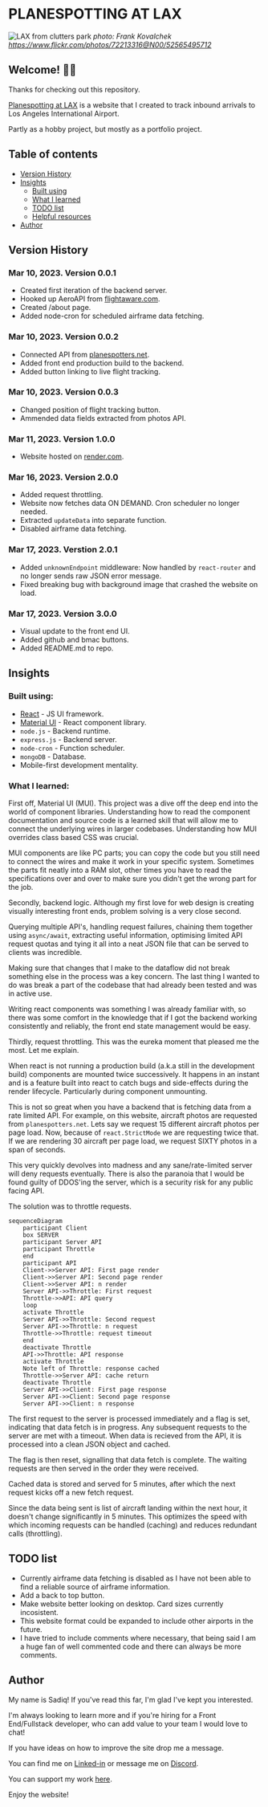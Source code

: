 # PLANESPOTTING AT LAX

![LAX from clutters park](./build/LAX.jpg)
*photo: Frank Kovalchek https://www.flickr.com/photos/72213316@N00/52565495712*

## Welcome! 👋🏾

Thanks for checking out this repository.

[Planespotting at LAX](https://planespotting-lax.onrender.com/) is a website that I created to track inbound arrivals to Los Angeles International Airport. 

Partly as a hobby project, but mostly as a portfolio project.

## Table of contents

- [Version History](#version-history)
- [Insights](#insights)
  - [Built using](#built-using)
  - [What I learned](#what-i-learned)
  - [TODO list](#todo-list)
  - [Helpful resources](#helpful-resources)
- [Author](#author)

## Version History

### Mar 10, 2023. Version 0.0.1
* Created first iteration of the backend server.
* Hooked up AeroAPI from [flightaware.com](https://flightaware.com/commercial/aeroapi).
* Created /about page.
* Added node-cron for scheduled airframe data fetching.

### Mar 10, 2023. Version 0.0.2
* Connected API from [planespotters.net](https://www.planespotters.net/photo/api).
* Added front end production build to the backend.
* Added button linking to live flight tracking.

### Mar 10, 2023. Version 0.0.3
* Changed position of flight tracking button.
* Ammended data fields extracted from photos API.

### Mar 11, 2023. Version 1.0.0
* Website hosted on [render.com](https://render.com/).

### Mar 16, 2023. Version 2.0.0
* Added request throttling.
* Website now fetches data ON DEMAND. Cron scheduler no longer needed.
* Extracted `updateData` into separate function.
* Disabled airframe data fetching. 

### Mar 17, 2023. Verstion 2.0.1
* Added `unknownEndpoint` middleware: Now handled by `react-router` and no longer sends raw JSON error message.
* Fixed breaking bug with background image that crashed the website on load.

### Mar 17, 2023. Version 3.0.0
* Visual update to the front end UI.
* Added github and bmac buttons.
* Added README.md to repo.

## Insights

### Built using:
- [React](https://reactjs.org/) - JS UI framework.
- [Material UI](https://mui.com/) - React component library.
- `node.js` - Backend runtime.
- `express.js` - Backend server.
- `node-cron` - Function scheduler.
- `mongoDB` - Database.
- Mobile-first development mentality.

### What I learned:
First off, Material UI (MUI). This project was a dive off the deep end into the world of component libraries. 
Understanding how to read the component documentation and source code is a learned skill that will allow me to connect the underlying wires in larger codebases. Understanding how MUI overrides class based CSS was crucial. 

MUI components are like PC parts; you can copy the code but you still need to connect the wires and make it work in your specific system. Sometimes the parts fit neatly into a RAM slot, other times you have to read the specifications over and over to make sure you didn't get the wrong part for the job. 

Secondly, backend logic. Although my first love for web design is creating visually interesting front ends, problem solving is a very close second. 

Querying multiple API's, handling request failures, chaining them together using `async/await`, extracting useful information, optimising limited API request quotas and tying it all into a neat JSON file that can be served to clients was incredible. 

Making sure that changes that I make to the dataflow did not break something else in the process was a key concern. The last thing I wanted to do was break a part of the codebase that had already been tested and was in active use.

Writing react components was something I was already familiar with, so there was some comfort in the knowledge that if I got the backend working consistently and reliably, the front end state management would be easy. 

Thirdly, request throttling. This was the eureka moment that pleased me the most. Let me explain. 

When react is not running a production build (a.k.a still in the development build) components are mounted twice successively. It happens in an instant and is a feature built into react to catch bugs and side-effects during the render lifecycle. Particularly during component unmounting. 

This is not so great when you have a backend that is fetching data from a rate limited API. For example, on this website, aircraft photos are requested from `planespotters.net`. Lets say we request 15 different aircraft photos per page load. Now, because of `react.StrictMode` we are requesting twice that. If we are rendering 30 aircraft per page load, we request SIXTY photos in a span of seconds. 

This very quickly devolves into madness and any sane/rate-limited server will deny requests eventually. There is also the paranoia that I would be found guilty of DDOS'ing the server, which is a security risk for any public facing API.

The solution was to throttle requests. 

```mermaid
sequenceDiagram
    participant Client
    box SERVER
    participant Server API
    participant Throttle
    end
    participant API
    Client->>Server API: First page render
    Client->>Server API: Second page render
    Client->>Server API: n render
    Server API->>Throttle: First request
    Throttle->>API: API query
    loop 
    activate Throttle
    Server API->>Throttle: Second request
    Server API->>Throttle: n request
    Throttle->>Throttle: request timeout
    end
    deactivate Throttle
    API->>Throttle: API response
    activate Throttle
    Note left of Throttle: response cached
    Throttle->>Server API: cache return
    deactivate Throttle
    Server API->>Client: First page response
    Server API->>Client: Second page response
    Server API->>Client: n response
```

The first request to the server is processed immediately and a flag is set, indicating that data fetch is in progress. Any subsequent requests to the server are met with a timeout. When data is recieved from the API, it is processed into a clean JSON object and cached. 

The flag is then reset, signalling that data fetch is complete. The waiting requests are then served in the order they were received. 

Cached data is stored and served for 5 minutes, after which the next request kicks off a new fetch request. 

Since the data being sent is list of aircraft landing within the next hour, it doesn't change significantly in 5 minutes. This optimizes the speed with which incoming requests can be handled (caching) and reduces redundant calls (throttling).

## TODO list

* Currently airframe data fetching is disabled as I have not been able to find a reliable source of airframe information.
* Add a back to top button.
* Make website better looking on desktop. Card sizes currently incosistent.
* This website format could be expanded to include other airports in the future. 
* I have tried to include comments where necessary, that being said I am a huge fan of well commented code and there can always be more comments.

## Author
My name is Sadiq! If you've read this far, I'm glad I've kept you interested. 

I'm always looking to learn more and if you're hiring for a Front End/Fullstack developer, who can add value to your team I would love to chat!

If you have ideas on how to improve the site drop me a message.
 
You can find me on [Linked-in](https://www.linkedin.com/in/sadiq-pasha/) or message me on [Discord](https://discordapp.com/users/452914925745209344). 

You can support my work [here](https://www.buymeacoffee.com/sadiqpasha).

Enjoy the website!